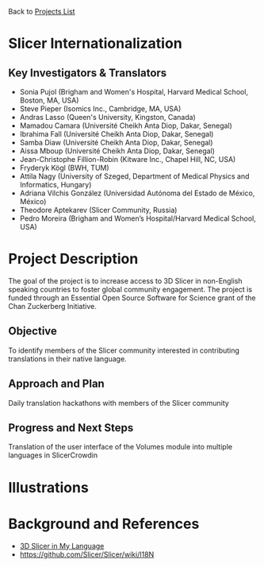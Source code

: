 Back to [Projects List](../../README.md#ProjectsList)

# Slicer Internationalization

## Key Investigators & Translators

- Sonia Pujol (Brigham and Women's Hospital, Harvard Medical School, Boston, MA, USA) 
- Steve Pieper (Isomics Inc., Cambridge, MA, USA) 
- Andras Lasso (Queen's University, Kingston, Canada)
- Mamadou Camara (Université Cheikh Anta Diop, Dakar, Senegal)
- Ibrahima Fall (Université Cheikh Anta Diop, Dakar, Senegal)
- Samba Diaw (Université Cheikh Anta Diop, Dakar, Senegal)
- Aissa Mboup (Université Cheikh Anta Diop, Dakar, Senegal)
- Jean-Christophe Fillion-Robin (Kitware Inc., Chapel Hill, NC, USA)
- Fryderyk Kögl (BWH, TUM)
- Attila Nagy (University of Szeged, Department of Medical Physics and Informatics, Hungary)
- Adriana Vilchis González (Universidad Autónoma del Estado de México, México)
- Theodore Aptekarev (Slicer Community, Russia)
- Pedro Moreira (Brigham and Women’s Hospital/Harvard Medical School, USA)


# Project Description

<!-- Add a short paragraph describing the project. -->
The goal of the project is to increase access to 3D Slicer in non-English speaking countries to foster global community engagement. The project is funded through an Essential Open Source Software for Science grant of the Chan Zuckerberg Initiative. 

## Objective

<!-- Describe here WHAT you would like to achieve (what you will have as end result). -->

To identify members of the Slicer community interested in contributing translations in their native language. 

## Approach and Plan

<!-- Describe here HOW you would like to achieve the objectives stated above. -->
Daily translation hackathons with members of the Slicer community


## Progress and Next Steps

<!-- Update this section as you make progress, describing of what you have ACTUALLY DONE. If there are specific steps that you could not complete then you can describe them here, too. -->

Translation of the user interface of the Volumes module into multiple languages in SlicerCrowdin



# Illustrations



# Background and References

- [3D Slicer in My Language](https://chanzuckerberg.com/eoss/proposals/3d-slicer-in-my-language-internationalization-and-usability-improvements/)
- https://github.com/Slicer/Slicer/wiki/I18N
